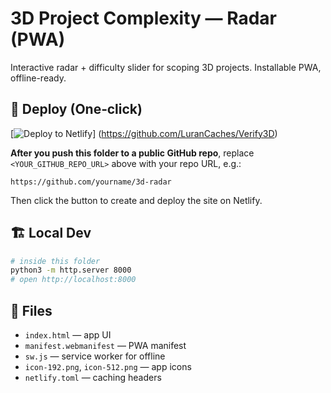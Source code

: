 # 3D Project Complexity — Radar (PWA)

Interactive radar + difficulty slider for scoping 3D projects. Installable PWA, offline-ready.

## 🔧 Deploy (One‑click)

[![Deploy to Netlify](https://www.netlify.com/img/deploy/button.svg)] (https://github.com/LuranCaches/Verify3D)

**After you push this folder to a public GitHub repo**, replace `<YOUR_GITHUB_REPO_URL>` above with your repo URL, e.g.:

```
https://github.com/yourname/3d-radar
```

Then click the button to create and deploy the site on Netlify.

## 🏗 Local Dev

```bash
# inside this folder
python3 -m http.server 8000
# open http://localhost:8000
```

## 📁 Files

- `index.html` — app UI
- `manifest.webmanifest` — PWA manifest
- `sw.js` — service worker for offline
- `icon-192.png`, `icon-512.png` — app icons
- `netlify.toml` — caching headers
